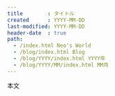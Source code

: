 ```yaml
---
title        : タイトル
created      : YYYY-MM-DD
last-modified: YYYY-MM-DD
header-date  : true
path:
  - /index.html Neo's World
  - /blog/index.html Blog
  - /blog/YYYY/index.html YYYY年
  - /blog/YYYY/MM/index.html MM月
---
```


本文

